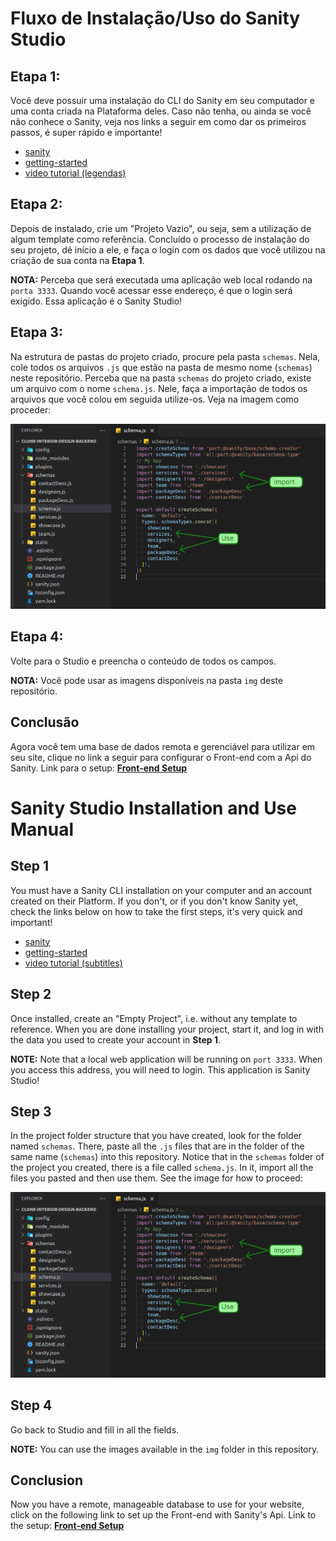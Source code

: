 # Fluxo de Instalação/Uso do Sanity Studio

## Etapa 1:
Você deve possuir uma instalação do CLI do Sanity em seu computador e uma conta criada na Plataforma deles. Caso não tenha, ou ainda se você não conhece o Sanity, veja nos links a seguir em como dar os primeiros passos, é super rápido e importante!
* [sanity](https://www.sanity.io/)
* [getting-started](https://www.sanity.io/docs/getting-started-with-sanity)
* [video tutorial (legendas)](https://www.youtube.com/watch?v=C51banxEeJE)

## Etapa 2:
Depois de instalado, crie um "Projeto Vazio", ou seja, sem a utilização de algum template como referência. Concluído o processo de instalação do seu projeto, dê início a ele, e faça o login com os dados que você utilizou na criação de sua conta na __Etapa 1__.

__NOTA:__ Perceba que será executada uma aplicação web local rodando na `porta 3333`. Quando você acessar esse endereço, é que o login será exigido. Essa aplicação é o Sanity Studio!

## Etapa 3:
Na estrutura de pastas do projeto criado, procure pela pasta `schemas`. Nela, cole todos os arquivos `.js` que estão na pasta de mesmo nome (`schemas`) neste repositório.
Perceba que na pasta `schemas` do projeto criado, existe um arquivo com o nome `schema.js`. Nele, faça a importação de todos os arquivos que você colou em seguida utilize-os. Veja na imagem como proceder:

![etapa-3](./etapa-3.png)

## Etapa 4:
Volte para o Studio e preencha o conteúdo de todos os campos.

__NOTA:__ Você pode usar as imagens disponíveis na pasta `img` deste repositório.

## Conclusão
Agora você tem uma base de dados remota e gerenciável para utilizar em seu site, clique no link a seguir para configurar o Front-end com a Api do Sanity. Link para o setup: [__Front-end Setup__](https://github.com/vini-cabral/clone-interior-design#etapa-2---vari%C3%A1veis-de-ambiente)


# Sanity Studio Installation and Use Manual

## Step 1
You must have a Sanity CLI installation on your computer and an account created on their Platform. If you don't, or if you don't know Sanity yet, check the links below on how to take the first steps, it's very quick and important!
* [sanity](https://www.sanity.io/)
* [getting-started](https://www.sanity.io/docs/getting-started-with-sanity)
* [video tutorial (subtitles)](https://www.youtube.com/watch?v=C51banxEeJE)

## Step 2
Once installed, create an "Empty Project", i.e. without any template to reference. When you are done installing your project, start it, and log in with the data you used to create your account in __Step 1__.

__NOTE:__ Note that a local web application will be running on `port 3333`. When you access this address, you will need to login. This application is Sanity Studio!

## Step 3
In the project folder structure that you have created, look for the folder named `schemas`. There, paste all the `.js` files that are in the folder of the same name (`schemas`) into this repository. Notice that in the `schemas` folder of the project you created, there is a file called `schema.js`. In it, import all the files you pasted and then use them. See the image for how to proceed:

![etapa-3](./etapa-3.png)

## Step 4
Go back to Studio and fill in all the fields.

__NOTE:__ You can use the images available in the `img` folder in this repository.

## Conclusion
Now you have a remote, manageable database to use for your website, click on the following link to set up the Front-end with Sanity's Api. Link to the setup: [__Front-end Setup__](https://github.com/vini-cabral/clone-interior-design#step-2---environment-variables)
